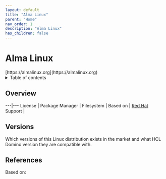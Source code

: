 ```yaml
---
layout: default
title: "Alma Linux"
parent: "Home"
nav_order: 1
description: "Alma Linux"
has_children: false
---
```

<h1>Alma Linux</h1>
[https://almalinux.org](https://almalinux.org)


<details close markdown="block">
  <summary>
    Table of contents
  </summary>
  {: .text-delta }
1. TOC
{:toc}
</details>

## Overview
---|---
License         | 
Package Manager | 
Filesystem      | 
Based on        | [Red Hat](rhel.md)
Support         |

## Versions
Which versions of this Linux distribution exists in the market and what HCL Domino version they are compatible with.


## References
Based on:
